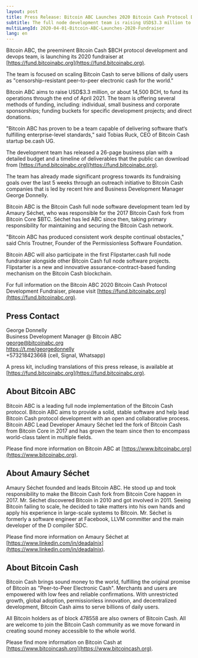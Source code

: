 ```yaml
---
layout: post
title: Press Release: Bitcoin ABC Launches 2020 Bitcoin Cash Protocol Development Fundraiser
subtitle: The full node development team is raising USD$3.3 million to scale Bitcoin Cash over the next year
multiLangId: 2020-04-01-Bitcoin-ABC-Launches-2020-Fundraiser
lang: en
---
```


Bitcoin ABC, the preeminent Bitcoin Cash $BCH protocol development and devops team, is launching its 2020 fundraiser at [https://fund.bitcoinabc.org](https://fund.bitcoinabc.org).

The team is focused on scaling Bitcoin Cash to serve billions of daily users as "censorship-resistant peer-to-peer electronic cash for the world."

Bitcoin ABC aims to raise USD$3.3 million, or about 14,500 BCH, to fund its operations through the end of April 2021. The team is offering several methods of funding, including: individual, small business and corporate sponsorships; funding buckets for specific development projects; and direct donations.

"Bitcoin ABC has proven to be a team capable of delivering software that‘s fulfilling enterprise-level standards," said Tobias Ruck, CEO of Bitcoin Cash startup be.cash UG.

The development team has released a 26-page business plan with a detailed budget and a timeline of deliverables that the public can download from [https://fund.bitcoinabc.org](https://fund.bitcoinabc.org).

The team has already made significant progress towards its fundraising goals over the last 5 weeks through an outreach initiative to Bitcoin Cash companies that is led by recent hire and Business Development Manager George Donnelly.

Bitcoin ABC is the Bitcoin Cash full node software development team led by Amaury Séchet, who was responsible for the 2017 Bitcoin Cash fork from Bitcoin Core $BTC. Séchet has led ABC since then, taking primary responsibility for maintaining and securing the Bitcoin Cash network.

"Bitcoin ABC has produced consistent work despite continual obstacles," said Chris Troutner, Founder of the Permissionless Software Foundation.

Bitcoin ABC will also participate in the first Flipstarter.cash full node fundraiser alongside other Bitcoin Cash full node software projects. Flipstarter is a new and innovative assurance-contract-based funding mechanism on the Bitcoin Cash blockchain.

For full information on the Bitcoin ABC 2020 Bitcoin Cash Protocol Development Fundraiser, please visit [https://fund.bitcoinabc.org](https://fund.bitcoinabc.org).

## Press Contact

<p>George Donnelly <br />
Business Development Manager @ Bitcoin ABC<br />
<a href="mailto:george@bitcoinabc.org">george@bitcoinabc.org</a><br />
<a href="https://t.me/georgedonnelly">https://t.me/georgedonnelly</a><br />
+573218423668 (cell, Signal, Whatsapp)</p>

A press kit, including translations of this press release, is available at [https://fund.bitcoinabc.org](https://fund.bitcoinabc.org).

## About Bitcoin ABC

Bitcoin ABC is a leading full node implementation of the Bitcoin Cash protocol. Bitcoin ABC aims to provide a solid, stable software and help lead Bitcoin Cash protocol development with an open and collaborative process.
Bitcoin ABC Lead Developer Amaury Séchet led the fork of Bitcoin Cash from Bitcoin Core in 2017 and has grown the team since then to encompass world-class talent in multiple fields.

Please find more information on Bitcoin ABC at [https://www.bitcoinabc.org](https://www.bitcoinabc.org).

## About Amaury Séchet

Amaury Séchet founded and leads Bitcoin ABC. He stood up and took responsibility to make the Bitcoin Cash fork from Bitcoin Core happen in 2017. Mr. Séchet discovered Bitcoin in 2010 and got involved in 2011. Seeing Bitcoin failing to scale, he decided to take matters into his own hands and apply his experience in large-scale systems to Bitcoin. Mr. Séchet is formerly a software engineer at Facebook, LLVM committer and the main developer of the D compiler SDC.

Please find more information on Amaury Séchet at [https://www.linkedin.com/in/deadalnix](https://www.linkedin.com/in/deadalnix).

## About Bitcoin Cash

Bitcoin Cash brings sound money to the world, fulfilling the original promise of Bitcoin as "Peer-to-Peer Electronic Cash". Merchants and users are empowered with low fees and reliable confirmations. With unrestricted growth, global adoption, permissionless innovation, and decentralized development, Bitcoin Cash aims to serve billions of daily users.

All Bitcoin holders as of block 478558 are also owners of Bitcoin Cash. All are welcome to join the Bitcoin Cash community as we move forward in creating sound money accessible to the whole world.

Please find more information on Bitcoin Cash at [https://www.bitcoincash.org](https://www.bitcoincash.org).